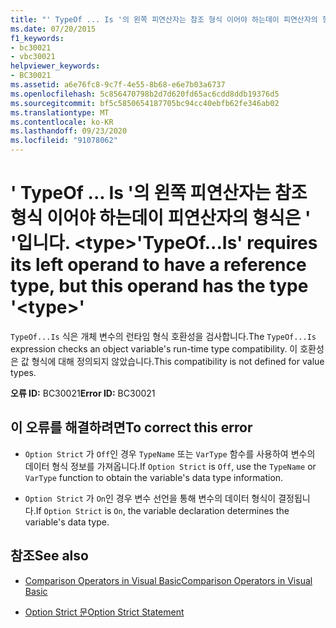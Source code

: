 ```yaml
---
title: "' TypeOf ... Is '의 왼쪽 피연산자는 참조 형식 이어야 하는데이 피연산자의 형식은 ' '입니다. <type>"
ms.date: 07/20/2015
f1_keywords:
- bc30021
- vbc30021
helpviewer_keywords:
- BC30021
ms.assetid: a6e76fc8-9c7f-4e55-8b68-e6e7b03a6737
ms.openlocfilehash: 5c856470798b2d7d620fd65ac6cdd8ddb19376d5
ms.sourcegitcommit: bf5c5850654187705bc94cc40ebfb62fe346ab02
ms.translationtype: MT
ms.contentlocale: ko-KR
ms.lasthandoff: 09/23/2020
ms.locfileid: "91078062"
---
```

# <a name="typeofis-requires-its-left-operand-to-have-a-reference-type-but-this-operand-has-the-type-type"></a><span data-ttu-id="a2d42-102">' TypeOf ... Is '의 왼쪽 피연산자는 참조 형식 이어야 하는데이 피연산자의 형식은 ' '입니다. \<type></span><span class="sxs-lookup"><span data-stu-id="a2d42-102">'TypeOf...Is' requires its left operand to have a reference type, but this operand has the type '\<type>'</span></span>

<span data-ttu-id="a2d42-103">`TypeOf...Is` 식은 개체 변수의 런타임 형식 호환성을 검사합니다.</span><span class="sxs-lookup"><span data-stu-id="a2d42-103">The `TypeOf...Is` expression checks an object variable's run-time type compatibility.</span></span> <span data-ttu-id="a2d42-104">이 호환성은 값 형식에 대해 정의되지 않았습니다.</span><span class="sxs-lookup"><span data-stu-id="a2d42-104">This compatibility is not defined for value types.</span></span>  
  
 <span data-ttu-id="a2d42-105">**오류 ID:** BC30021</span><span class="sxs-lookup"><span data-stu-id="a2d42-105">**Error ID:** BC30021</span></span>  
  
## <a name="to-correct-this-error"></a><span data-ttu-id="a2d42-106">이 오류를 해결하려면</span><span class="sxs-lookup"><span data-stu-id="a2d42-106">To correct this error</span></span>  
  
- <span data-ttu-id="a2d42-107">`Option Strict` 가 `Off`인 경우 `TypeName` 또는 `VarType` 함수를 사용하여 변수의 데이터 형식 정보를 가져옵니다.</span><span class="sxs-lookup"><span data-stu-id="a2d42-107">If `Option Strict` is `Off`, use the `TypeName` or `VarType` function to obtain the variable's data type information.</span></span>  
  
- <span data-ttu-id="a2d42-108">`Option Strict` 가 `On`인 경우 변수 선언을 통해 변수의 데이터 형식이 결정됩니다.</span><span class="sxs-lookup"><span data-stu-id="a2d42-108">If `Option Strict` is `On`, the variable declaration determines the variable's data type.</span></span>  
  
## <a name="see-also"></a><span data-ttu-id="a2d42-109">참조</span><span class="sxs-lookup"><span data-stu-id="a2d42-109">See also</span></span>

- [<span data-ttu-id="a2d42-110">Comparison Operators in Visual Basic</span><span class="sxs-lookup"><span data-stu-id="a2d42-110">Comparison Operators in Visual Basic</span></span>](../programming-guide/language-features/operators-and-expressions/comparison-operators.md)

- [<span data-ttu-id="a2d42-111">Option Strict 문</span><span class="sxs-lookup"><span data-stu-id="a2d42-111">Option Strict Statement</span></span>](../language-reference/statements/option-strict-statement.md)
